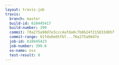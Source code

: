 ```yaml
---
layout: travis-job
travis:
  branch: master
  build-id: 610445417
  build-number: 399
  commit: 70a275a90d7e3ccc4afda0c7b8b24f215833d857
  commit-range: 91fda9e65fbf...70a275a90d7e
  job-id: 610445423
  job-number: 399.6
  os-name: osx
  test-result: 0
---
```


